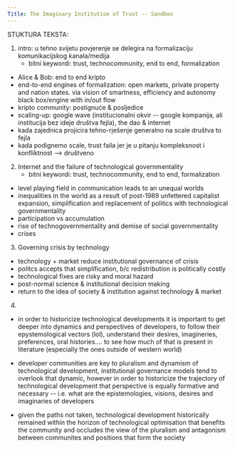 ```yaml
---
Title: The Imaginary Institution of Trust -- Sandbox
---
```


STUKTURA TEKSTA:
1. intro: u tehno svijetu povjerenje se delegira na formalizaciju komunikacijskog kanala/medija
   - bitni keywordi: trust, technocommunity, end to end, formalization
 * Alice & Bob: end to end kripto
 * end-to-end engines of formalization: open markets, private property and nation states. via vision of smartness, efficiency and autonomy black box/engine with in/out flow
 * kripto community: postignuće & posljedice
 * scaling-up: google wave (institucionalni okvir -- google kompanija, ali institucija bez ideje društva fejla), the dao & internet
  * kada zajednica projicira tehno-rješenje generalno na scale društva to fejla
 * kada podignemo scale, trust faila jer je u pitanju kompleksnost i konfliktnost --> društveno


2. Internet and the failure of technological governmentality
   - bitni keywordi: trust, technocommunity, end to end, formalization
* level playing field in communication leads to an unequal worlds
* inequalities in the world as a result of post-1989 unfettered capitalist expansion, simplification and replacement of politics with technological governmentality
* participation vs accumulation
* rise of technogovernmentality and demise of social governmentality
* crises

3. Governing crisis by technology
* technology + market reduce institutional governance of crisis
* politcs accepts that simplification, b/c redistribution is politically costly
* technological fixes are risky and moral hazard
* post-normal science & institutional decision making
* return to the idea of society & institution against technology & market

4. 


 * in order to historicize technological developments it is important to get deeper into dynamics and perspectives of developers, to follow their epystemological vectors (lol), understand their desires, imagineries, preferences, oral histories.... to see how much of that is present in literature (especially the ones outside of western world)
 
 
* developer communities are key to pluralism and dynamism of technological development, institutional governance models tend to overlook that dynamic, however in order to historicize the trajectory of technological development that perspective is equally formative and necessary -- i.e. what are the epistemologies, visions, desires and imaginaries of developers

* given the paths not taken, technological development historically remained within the horizon of technological optimisation that benefits the community and occludes the view of the pluralism and antagonism between communites and positions that form the society 
